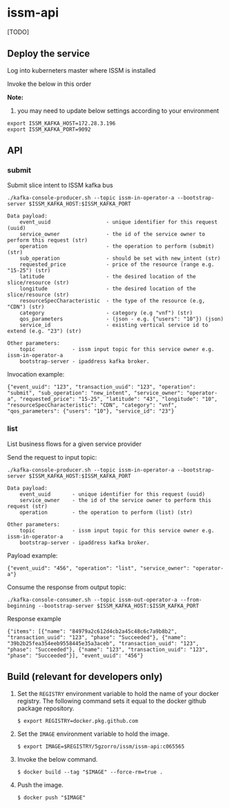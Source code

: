 # issm-api

[TODO]

## Deploy the service

Log into kuberneters master where ISSM is installed

Invoke the below in this order

**Note:**

1. you may need to update below settings according to your environment

```
export ISSM_KAFKA_HOST=172.28.3.196
export ISSM_KAFKA_PORT=9092
```

## API

### submit

Submit slice intent to ISSM kafka bus

`./kafka-console-producer.sh --topic issm-in-operator-a --bootstrap-server $ISSM_KAFKA_HOST:$ISSM_KAFKA_PORT`

```
Data payload:
    event_uuid                  - unique identifier for this request (uuid)
    service_owner               - the id of the service owner to perform this request (str)
    operation                   - the operation to perform (submit) (str)
    sub_operation               - should be set with new_intent (str)
    requested_price             - price of the resource (range e.g. "15-25") (str)
    latitude                    - the desired location of the slice/resource (str)
    longitude                   - the desired location of the slice/resource (str)
    resourceSpecCharacteristic  - the type of the resource (e.g, "CDN") (str)
    category                    - category (e.g "vnf") (str)
    qos_parameters              - (json - e.g. {"users": "10"}) (json)
    service_id                  - existing vertical service id to extend (e.g. "23") (str)

Other parameters:
    topic            - issm input topic for this service owner e.g. issm-in-operator-a
    bootstrap-server - ipaddress kafka broker.
```

Invocation example:

```
{"event_uuid": "123", "transaction_uuid": "123", "operation": "submit", "sub_operation": "new_intent", "service_owner": "operator-a", "requested_price": "15-25", "latitude": "43", "longitude": "10", "resourceSpecCharacteristic": "CDN", "category": "vnf", "qos_parameters": {"users": "10"}, "service_id": "23"}
```

### list

List business flows for a given service provider

Send the request to input topic:

`./kafka-console-producer.sh --topic issm-in-operator-a --bootstrap-server $ISSM_KAFKA_HOST:$ISSM_KAFKA_PORT`

```
Data payload:
    event_uuid       - unique identifier for this request (uuid)
    service_owner    - the id of the service owner to perform this request (str)
    operation        - the operation to perform (list) (str)

Other parameters:
    topic            - issm input topic for this service owner e.g. issm-in-operator-a
    bootstrap-server - ipaddress kafka broker.
```

Payload example:

```
{"event_uuid": "456", "operation": "list", "service_owner": "operator-a"}
```

Consume the response from output topic:

`./kafka-console-consumer.sh --topic issm-out-operator-a --from-beginning --bootstrap-server $ISSM_KAFKA_HOST:$ISSM_KAFKA_PORT`

Response example

```
{"items": [{"name": "84979a2c612d4cb2a45c48c6c7a9b8b2", "transaction_uuid": "123", "phase": "Succeeded"}, {"name": "39b2b25fea354eeb9558445e35a3aceb", "transaction_uuid": "123", "phase": "Succeeded"}, {"name": "123", "transaction_uuid": "123", "phase": "Succeeded"}], "event_uuid": "456"}
```

## Build (**relevant for developers only**)

1.  Set the `REGISTRY` environment variable to hold the name of your docker registry. The following command sets it
    equal to the docker github package repository.

    ```
    $ export REGISTRY=docker.pkg.github.com
    ```

1.  Set the `IMAGE` environment variable to hold the image.

    ```
    $ export IMAGE=$REGISTRY/5gzorro/issm/issm-api:c065565
    ```

1.  Invoke the below command.

    ```
    $ docker build --tag "$IMAGE" --force-rm=true .
    ```

1.  Push the image.

    ```
    $ docker push "$IMAGE"
    ```
